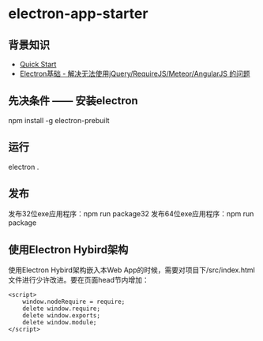 # electron-app-starter

## 背景知识

* [Quick Start](./docs/quick-start.md)
* [Electron基础 - 解决无法使用jQuery/RequireJS/Meteor/AngularJS 的问题](./docs/issue01.md)

## 先决条件 —— 安装electron
npm install -g electron-prebuilt  

## 运行
electron .

## 发布
发布32位exe应用程序：npm run package32
发布64位exe应用程序：npm run package




## 使用Electron Hybird架构

使用Electron Hybird架构嵌入本Web App的时候，需要对项目下/src/index.html文件进行少许改进。要在页面head节内增加：  

<!--这里用来适配Electron : begin  -->
    <script>
        window.nodeRequire = require;
        delete window.require;
        delete window.exports;
        delete window.module;
    </script>
<!--这里用来适配Electron : end  -->





